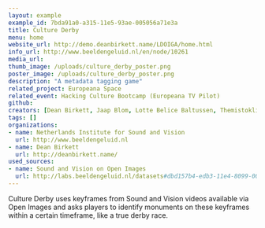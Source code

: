 ```yaml
---
layout: example
example_id: 7bda91a0-a315-11e5-93ae-005056a71e3a
title: Culture Derby
menu: home
website_url: http://demo.deanbirkett.name/LDOIGA/home.html
info_url: http://www.beeldengeluid.nl/en/node/10261
media_url: 
thumb_image: /uploads/culture_derby_poster.png
poster_image: /uploads/culture_derby_poster.png
description: "A metadata tagging game"
related_project: Europeana Space
related_event: Hacking Culture Bootcamp (Europeana TV Pilot)
github: 
creators: [Dean Birkett, Jaap Blom, Lotte Belice Baltussen, Themistoklis Karavellas, Kelly Mostert, Lizzy Komen, Jaap Blom, Evelien Wolda]
tags: []
organizations: 
- name: Netherlands Institute for Sound and Vision
  url: http://www.beeldengeluid.nl
- name: Dean Birkett
  url: http://deanbirkett.name/
used_sources: 
- name: Sound and Vision on Open Images
  url: http://labs.beeldengeluid.nl/datasets#dbd157b4-edb3-11e4-8099-005056a71e3a
---
```

<p>Culture Derby uses keyframes from Sound and Vision videos available via Open Images and asks players to identify monuments on these keyframes within a certain timeframe, like a true derby race.</p>
